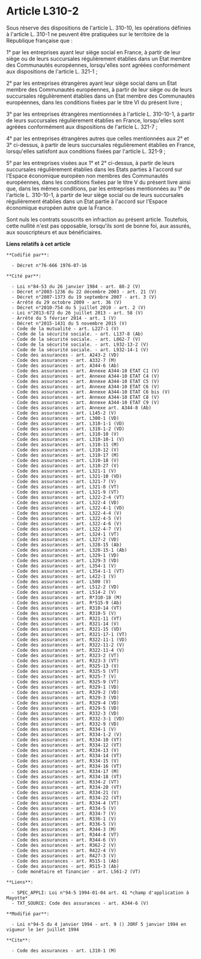 # Article L310-2

Sous réserve des dispositions de l'article L. 310-10, les opérations définies à l'article L. 310-1 ne peuvent être pratiquées
sur le territoire de la République française que :

1° par les entreprises ayant leur siège social en France, à partir de leur siège ou de leurs succursales régulièrement
établies dans un Etat membre des Communautés européennes, lorsqu'elles sont agréées conformément aux dispositions de
l'article L. 321-1 ;

2° par les entreprises étrangères ayant leur siège social dans un Etat membre des Communautés européennes, à partir de leur
siège ou de leurs succursales régulièrement établies dans un Etat membre des Communautés européennes, dans les conditions
fixées par le titre VI du présent livre ;

3° par les entreprises étrangères mentionnées à l'article L. 310-10-1, à partir de leurs succursales régulièrement établies
en France, lorsqu'elles sont agréées conformément aux dispositions de l'article L. 321-7 ;

4° par les entreprises étrangères autres que celles mentionnées aux 2° et 3° ci-dessus, à partir de leurs succursales
régulièrement établies en France, lorsqu'elles satisfont aux conditions fixées par l'article L. 321-9 ;

5° par les entreprises visées aux 1° et 2° ci-dessus, à partir de leurs succursales régulièrement établies dans les Etats
parties à l'accord sur l'Espace économique européen non membres des Communautés européennes, dans les conditions fixées par
le titre V du présent livre ainsi que, dans les mêmes conditions, par les entreprises mentionnées au 1° de l'article L.
310-10-1, à partir de leur siège social ou de leurs succursales régulièrement établies dans un Etat partie à l'accord sur
l'Espace économique européen autre que la France.

Sont nuls les contrats souscrits en infraction au présent article. Toutefois, cette nullité n'est pas opposable, lorsqu'ils
sont de bonne foi, aux assurés, aux souscripteurs et aux bénéficiaires.

**Liens relatifs à cet article**

	**Codifié par**:

	  - Décret n°76-666 1976-07-16

	**Cité par**:

	  - Loi n°84-53 du 26 janvier 1984 - art. 88-2 (V)
	  - Décret n°2003-1236 du 22 décembre 2003 - art. 21 (V)
	  - Décret n°2007-1373 du 19 septembre 2007 - art. 3 (V)
	  - Arrêté du 29 octobre 2009 - art. 36 (V)
	  - Décret n°2010-754 du 5 juillet 2010 - art. 2 (V)
	  - Loi n°2013-672 du 26 juillet 2013 - art. 58 (V)
	  - Arrêté du 5 février 2014 - art. 1 (V)
	  - Décret n°2015-1431 du 5 novembre 2015 (V)
	  - Code de la mutualité - art. L227-1 (V)
	  - Code de la sécurité sociale. - art. L137-8 (Ab)
	  - Code de la sécurité sociale. - art. L862-7 (V)
	  - Code de la sécurité sociale. - art. L932-13-2 (V)
	  - Code de la sécurité sociale. - art. L932-14-1 (V)
	  - Code des assurances - art. A243-2 (VD)
	  - Code des assurances - art. A332-7 (M)
	  - Code des assurances - art. A344-6 (Ab)
	  - Code des assurances - art. Annexe A344-10 ETAT C1 (V)
	  - Code des assurances - art. Annexe A344-10 ETAT C4 (V)
	  - Code des assurances - art. Annexe A344-10 ETAT C5 (V)
	  - Code des assurances - art. Annexe A344-10 ETAT C6 (V)
	  - Code des assurances - art. Annexe A344-10 ETAT C6 bis (V)
	  - Code des assurances - art. Annexe A344-10 ETAT C8 (V)
	  - Code des assurances - art. Annexe A344-10 ETAT C9 (V)
	  - Code des assurances - art. Annexe art. A344-8 (Ab)
	  - Code des assurances - art. L145-2 (V)
	  - Code des assurances - art. L300-1 (VD)
	  - Code des assurances - art. L310-1-1 (VD)
	  - Code des assurances - art. L310-1-2 (VD)
	  - Code des assurances - art. L310-10 (V)
	  - Code des assurances - art. L310-10-1 (V)
	  - Code des assurances - art. L310-11 (M)
	  - Code des assurances - art. L310-12 (V)
	  - Code des assurances - art. L310-17 (M)
	  - Code des assurances - art. L310-18 (V)
	  - Code des assurances - art. L310-27 (V)
	  - Code des assurances - art. L321-1 (V)
	  - Code des assurances - art. L321-10 (VD)
	  - Code des assurances - art. L321-7 (V)
	  - Code des assurances - art. L321-8 (VT)
	  - Code des assurances - art. L321-9 (VT)
	  - Code des assurances - art. L322-2-4 (VT)
	  - Code des assurances - art. L322-4 (VD)
	  - Code des assurances - art. L322-4-1 (VD)
	  - Code des assurances - art. L322-4-4 (V)
	  - Code des assurances - art. L322-4-5 (V)
	  - Code des assurances - art. L322-4-6 (V)
	  - Code des assurances - art. L322-4-7 (V)
	  - Code des assurances - art. L324-1 (VT)
	  - Code des assurances - art. L327-2 (VD)
	  - Code des assurances - art. L328-15 (Ab)
	  - Code des assurances - art. L328-15-1 (Ab)
	  - Code des assurances - art. L329-1 (VD)
	  - Code des assurances - art. L329-3 (VD)
	  - Code des assurances - art. L354-1 (V)
	  - Code des assurances - art. L354-1-1 (VT)
	  - Code des assurances - art. L422-1 (V)
	  - Code des assurances - art. L500 (V)
	  - Code des assurances - art. L512-2 (VD)
	  - Code des assurances - art. L514-2 (V)
	  - Code des assurances - art. R*310-18 (M)
	  - Code des assurances - art. R*515-9 (Ab)
	  - Code des assurances - art. R310-14 (VT)
	  - Code des assurances - art. R310-5 (V)
	  - Code des assurances - art. R321-11 (VT)
	  - Code des assurances - art. R321-14 (V)
	  - Code des assurances - art. R321-15 (VD)
	  - Code des assurances - art. R321-17-1 (VT)
	  - Code des assurances - art. R322-11-1 (VD)
	  - Code des assurances - art. R322-11-2 (V)
	  - Code des assurances - art. R322-11-4 (V)
	  - Code des assurances - art. R323-2 (VT)
	  - Code des assurances - art. R323-3 (VT)
	  - Code des assurances - art. R325-13 (V)
	  - Code des assurances - art. R325-5 (VT)
	  - Code des assurances - art. R325-7 (V)
	  - Code des assurances - art. R325-9 (VT)
	  - Code des assurances - art. R329-1 (VD)
	  - Code des assurances - art. R329-2 (VD)
	  - Code des assurances - art. R329-3 (VD)
	  - Code des assurances - art. R329-4 (VD)
	  - Code des assurances - art. R329-5 (VD)
	  - Code des assurances - art. R332-3 (VD)
	  - Code des assurances - art. R332-3-1 (VD)
	  - Code des assurances - art. R332-9 (VD)
	  - Code des assurances - art. R334-1 (V)
	  - Code des assurances - art. R334-1-2 (V)
	  - Code des assurances - art. R334-10 (VT)
	  - Code des assurances - art. R334-12 (VT)
	  - Code des assurances - art. R334-13 (V)
	  - Code des assurances - art. R334-14 (VT)
	  - Code des assurances - art. R334-15 (V)
	  - Code des assurances - art. R334-16 (VT)
	  - Code des assurances - art. R334-17 (M)
	  - Code des assurances - art. R334-18 (VT)
	  - Code des assurances - art. R334-2 (VT)
	  - Code des assurances - art. R334-20 (VT)
	  - Code des assurances - art. R334-21 (V)
	  - Code des assurances - art. R334-22 (VT)
	  - Code des assurances - art. R334-4 (VT)
	  - Code des assurances - art. R334-5 (V)
	  - Code des assurances - art. R334-7 (V)
	  - Code des assurances - art. R336-1 (V)
	  - Code des assurances - art. R336-5 (V)
	  - Code des assurances - art. R344-3 (M)
	  - Code des assurances - art. R344-4 (VT)
	  - Code des assurances - art. R344-6 (V)
	  - Code des assurances - art. R362-2 (V)
	  - Code des assurances - art. R422-4 (V)
	  - Code des assurances - art. R427-3 (V)
	  - Code des assurances - art. R515-1 (Ab)
	  - Code des assurances - art. R515-3 (Ab)
	  - Code monétaire et financier - art. L561-2 (VT)

	**Liens**:

	  - SPEC_APPLI: Loi n°94-5 1994-01-04 art. 41 *champ d'application à Mayotte*
	  - TXT_SOURCE: Code des assurances - art. A344-6 (V)

	**Modifié par**:

	  - Loi n°94-5 du 4 janvier 1994 - art. 9 () JORF 5 janvier 1994 en vigueur le 1er juillet 1994

	**Cite**:

	  - Code des assurances - art. L310-1 (M)
